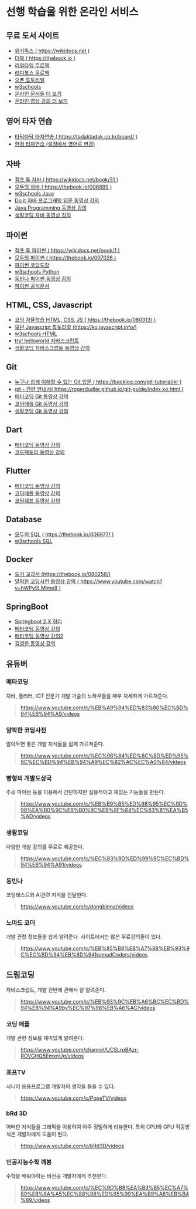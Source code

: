 # 선행 학습을 위한 온라인 서비스

## 무료 도서 사이트

- [위키독스 ( https://wikidocs.net )](https://wikidocs.net)
- [더북 ( https://thebook.io )](https://thebook.io)
- [리얼타임 무료책](https://www.hanbit.co.kr/realtime/books/free_book_list.html?page=1&keyWord=&searchKey=)
- [리디북스 무료책](https://ridibooks.com/free-books/general/2200)
- [오픈 튜토리얼](https://www.opentutorials.org/)
- [w3schools](https://www.w3schools.com/sql/default.asp)
- [온라인 문서들 더 보기](https://github.com/EbookFoundation/free-programming-books/blob/main/books/free-programming-books-ko.md)
- [온라인 영상 강의 더 보기](https://github.com/EbookFoundation/free-programming-books/blob/main/courses/free-courses-ko.md)

## 영어 타자 연습

- [타닥타닥 타자연습 ( https://tadaktadak.co.kr/board/ )](https://tadaktadak.co.kr/board/)
- [한컴 타자연습 (설정에서 영어로 변경)](https://tt-exam-c.malangmalang.com/typing/WebContent/?exercise=key-placements)

## 자바

- [점프 투 자바 ( https://wikidocs.net/book/31 )](https://wikidocs.net/book/31)
- [모두의 자바 ( https://thebook.io/006889 )](https://thebook.io/006889/)
- [w3schools Java](https://www.w3schools.com/java/default.asp)
- [Do it 자바 프로그래밍 입문 동영상 강의](https://www.youtube.com/playlist?list=PLG7te9eYUi7typZrH4fqXvs4E22ZFn1Nj)
- [Java Programming 동영상 강의](https://www.youtube.com/playlist?list=PLRx0vPvlEmdBjfCADjCc41aD4G0bmdl4R)
- [생활코딩 자바 동영상 강의](https://www.opentutorials.org/course/3930)

## 파이썬

- [점프 투 파이썬 ( https://wikidocs.net/book/1 )](https://wikidocs.net/book/1)
- [모두의 파이썬 ( https://thebook.io/007026 )](https://thebook.io/007026)
- [파이썬 코딩도장](https://dojang.io/course/view.php?id=7)
- [w3schools Python](https://www.w3schools.com/python/default.asp)
- [동빈나 파이썬 동영상 강의](https://www.youtube.com/playlist?list=PLRx0vPvlEmdD8u2rzxmQ-L97jHTHiiDdy)
- [파이썬 공식문서](https://docs.python.org/ko/3/)

## HTML, CSS, Javascript

- [코딩 자율학습 HTML, CSS, JS ( https://thebook.io/080313/ )](https://thebook.io/080313/)
- [모던 Javascript 튜토리얼 (https://ko.javascript.info/)](https://ko.javascript.info/)
- [w3schools HTML](https://www.w3schools.com/html/default.asp)
- [try! helloworld 자바스크립트](https://thebook.io/006894/)
- [생활코딩 자바스크립트 동영상 강의](https://www.youtube.com/playlist?list=PLuHgQVnccGMA4uSig3hCjl7wTDeyIeZVU)

## Git

- [누구나 쉽게 이해할 수 있는 Git 입문 ( https://backlog.com/git-tutorial/kr )](https://backlog.com/git-tutorial/kr)
- [git - 간편 안내서( https://rogerdudler.github.io/git-guide/index.ko.html )](https://rogerdudler.github.io/git-guide/index.ko.html)
- [메타코딩 Git 동영상 강의](https://www.youtube.com/playlist?list=PL93mKxaRDidFtXtXrRtAAL2hpp9TH6AWF)
- [코딩애플 Git 동영상 강의](https://youtu.be/sly2u8BIi9E)
- [생활코딩 Git 동영상 강의](https://www.youtube.com/playlist?list=PLuHgQVnccGMA8iwZwrGyNXCGy2LAAsTXk)

## Dart

- [메타코딩 동영상 강의](https://www.youtube.com/playlist?list=PL93mKxaRDidGEaUXprXqhNvSW02xCjLZI)
- [코드팩토리 동영상 강의](https://www.youtube.com/playlist?list=PLmEhRs1HB7REpPG4vejEgmQpLNCMC0XkB)

## Flutter

- [메타코딩 동영상 강의](https://www.youtube.com/playlist?list=PL93mKxaRDidGqIewEULPeKMJRcWD9KRrn)
- [코딩애플 동영상 강의](https://www.youtube.com/playlist?list=PLfLgtT94nNq1izG4R2WDN517iPX4WXH3C)
- [코딩쉐프 동영상 강의](https://www.youtube.com/playlist?list=PLQt_pzi-LLfpcRFhWMywTePfZ2aPapvyl)

## Database

- [모두의 SQL ( https://thebook.io/006977/ )](https://thebook.io/006977/)
- [w3schools SQL](https://www.w3schools.com/sql/default.asp)

## Docker

- [도커 교과서 (https://thebook.io/080258/)](https://thebook.io/080258/)
- [얄팍한 코딩사전 동영상 강의 ( https://www.youtube.com/watch?v=hWPv9LMlme8 )](https://www.youtube.com/watch?v=hWPv9LMlme8)

## SpringBoot

- [Springboot 2.X 정리](https://djunnni.gitbook.io/springboot)
- [메타코딩 동영상 강의](https://www.youtube.com/playlist?list=PL93mKxaRDidG_OIfRQ4nztPQ13y74lCYg)
- [메타코딩 동영상 강의2](https://www.youtube.com/playlist?list=PL93mKxaRDidECgjOBjPgI3Dyo8ka6Ilqm)
- [김영한 동영상 강의](https://www.inflearn.com/course/%EC%8A%A4%ED%94%84%EB%A7%81-%EC%9E%85%EB%AC%B8-%EC%8A%A4%ED%94%84%EB%A7%81%EB%B6%80%ED%8A%B8)

## 유튜버

### 메타코딩

자바, 플러터, IOT 전문가
개발 기술의 노하우들을 매우 자세하게 가르쳐준다.

> https://www.youtube.com/c/%EB%A9%94%ED%83%80%EC%BD%94%EB%94%A9/videos

### 얄팍한 코딩사전

알아두면 좋은 개발 지식들을 쉽게 가르쳐준다.

> https://www.youtube.com/c/%EC%96%84%ED%8C%8D%ED%95%9C%EC%BD%94%EB%94%A9%EC%82%AC%EC%A0%84/videos

### 빵형의 개발도상국

주로 파이썬 등을 이용해서 간단하지만 실용적이고 재밌는 기능들을 만든다.

> https://www.youtube.com/c/%EB%B9%B5%ED%98%95%EC%9D%98%EA%B0%9C%EB%B0%9C%EB%8F%84%EC%83%81%EA%B5%AD/videos

### 생활코딩

다양한 개발 강의를 무료로 제공한다.

> https://www.youtube.com/c/%EC%83%9D%ED%99%9C%EC%BD%94%EB%94%A91/videos

### 동빈나

코딩테스트와 AI관련 지식을 전달한다.

> https://www.youtube.com/c/dongbinna/videos

### 노마드 코더

개발 관련 정보들을 쉽게 알려준다.
사이트에서는 많은 무료강의들이 있다.

> https://www.youtube.com/c/%EB%85%B8%EB%A7%88%EB%93%9C%EC%BD%94%EB%8D%94NomadCoders/videos

## 드림코딩

자바스크립트, 개발 전반에 관해서 잘 알려준다.

> https://www.youtube.com/c/%EB%93%9C%EB%A6%BC%EC%BD%94%EB%94%A9by%EC%97%98%EB%A6%AC/videos

### 코딩 애플

개발 관련 정보를 재미있게 알려준다.

> https://www.youtube.com/channel/UCSLrpBAzr-ROVGHQ5EmxnUg/videos

### 포프TV

시니어 응용프로그램 개발자의 생각을 들을 수 있다.

> https://www.youtube.com/c/PopeTV/videos

### bRd 3D

어떠한 지식들을 그래픽을 이용하여 아주 정밀하게 리뷰한다.
특히 CPU와 GPU 작동방식은 개발자에게 도움이 된다.

> https://www.youtube.com/c/bRd3D/videos

### 인공지능수학 깨봉

수학을 배워야하는 비전공 개발자에게 추천한다.

> https://www.youtube.com/c/%EC%9D%B8%EA%B3%B5%EC%A7%80%EB%8A%A5%EC%88%98%ED%95%99%EA%B9%A8%EB%B4%89/videos
